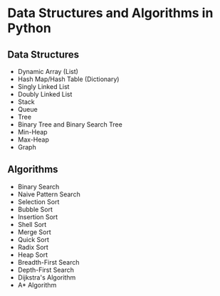 # Data Structures and Algorithms in Python

## Data Structures

- Dynamic Array (List)
- Hash Map/Hash Table (Dictionary)
- Singly Linked List
- Doubly Linked List
- Stack
- Queue
- Tree
- Binary Tree and Binary Search Tree
- Min-Heap
- Max-Heap
- Graph


## Algorithms

- Binary Search
- Naive Pattern Search
- Selection Sort
- Bubble Sort
- Insertion Sort
- Shell Sort
- Merge Sort 
- Quick Sort
- Radix Sort
- Heap Sort
- Breadth-First Search
- Depth-First Search
- Dijkstra's Algorithm
- A* Algorithm

